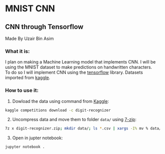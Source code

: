 # MNIST CNN

## CNN through Tensorflow

Made By Uzair Bin Asim

### What it is:

I plan on making a Machine Learning model that implements CNN. I will be using the MNIST dataset to make predictions on handwritten characters.  
To do so I will implement CNN using the [tensorflow](https://www.tensorflow.org/) library. Datasets imported from [kaggle](https://www.kaggle.com/c/digit-recognizer).

### How to use it:

1. Dowload the data using command from [Kaggle](https://github.com/Kaggle/kaggle-api):

```bash
kaggle competitions download -c digit-recognizer
```

2. Uncompress data and move them to folder `data/` using [7-zip](https://www.7-zip.org/):

```bash
7z x digit-recognizer.zip; mkdir data/; ls *.csv | xargs -I% mv % data/
```

3. Open in jupter notebook:

```bash
jupyter notebook .
```
